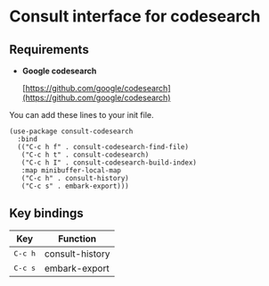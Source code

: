 # Consult interface for codesearch

## Requirements

- **Google codesearch**

  [https://github.com/google/codesearch](https://github.com/google/codesearch)


You can add these lines to your init file.

```elisp
(use-package consult-codesearch
  :bind
  (("C-c h f" . consult-codesearch-find-file)
   ("C-c h t" . consult-codesearch)
   ("C-c h I" . consult-codesearch-build-index)
   :map minibuffer-local-map
   ("C-c h" . consult-history)
   ("C-c s" . embark-export)))
```

## Key bindings

Key | Function
--- | --------
<kbd>C-c h</kbd> | consult-history
<kbd>C-c s</kbd> | embark-export
